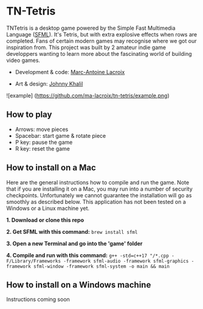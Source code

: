 # TN-Tetris

TNTetris is a desktop game powered by the Simple Fast Multimedia Language ([SFML](https://www.sfml-dev.org/)). It's Tetris, but with extra explosive effects when rows are completed. Fans of certain modern games may recognise where we got our inspiration from.
This project was built by 2 amateur indie game developpers wanting to learn more about the fascinating world of building video games. 

*   Development & code:
[Marc-Antoine Lacroix](https://www.linkedin.com/in/marcantoinelacroix/)

*   Art & design:
[Johnny Khalil](https://www.linkedin.com/in/johnnykhalil/)

![example]
(https://github.com/ma-lacroix/tn-tetris/example.png)

## How to play

*   Arrows: move pieces
*   Spacebar: start game & rotate piece
*   P key: pause the game
*   R key: reset the game

## How to install on a Mac

Here are the general instructions how to compile and run the game. Note that if you are installing it on a Mac, you may run into a number of security checkpoints. Unfortunately we cannot guarantee the installation will go as smoothly as described below. This application has not been tested on a Windows or a Linux machine yet. 

**1. Download or clone this repo**

**2. Get SFML with this command:**
````brew install sfml````

**3. Open a new Terminal and go into the 'game' folder**

**4. Compile and run with this command:**
````g++ -std=c++17 "/*.cpp -F/Library/Frameworks -framework sfml-audio -framework sfml-graphics -framework sfml-window -framework sfml-system -o main && main````

## How to install on a Windows machine

Instructions coming soon